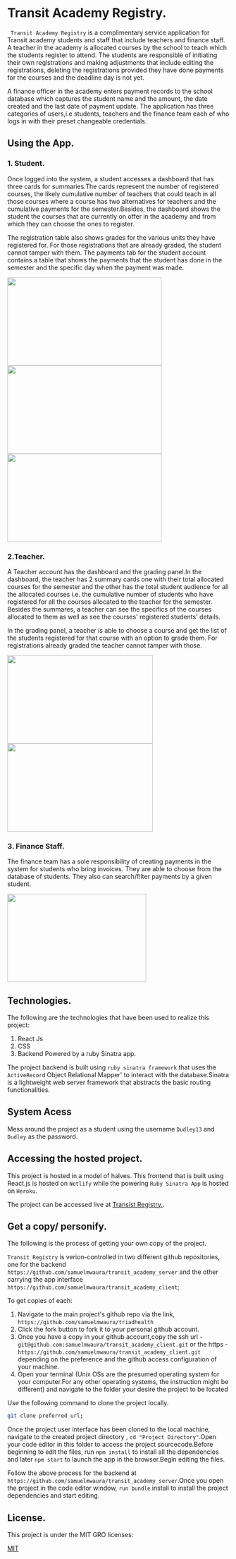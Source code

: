 # Transit Academy Registry.

` Transit Academy Registry` is a complimentary service application for Transit academy students and staff that include teachers and finance staff. A teacher in the academy is allocated courses by the school to teach which the students register to attend. The students are responsible of initiating their own registrations and making adjustments that include editing the registrations, deleting the registrations provided they have done payments for the courses and the deadline day is not yet.

A finance officer in the academy enters payment records to the school database which captures the student name  and the amount, the date created and the last date of payment update. The application has three categories of users,i.e students, teachers and the finance team each of who logs in with their preset changeable credentials.

## Using the App.

### 1. Student.
Once logged into the system, a student accesses a dashboard that has three cards for summaries.The cards represent the number of registered courses, the likely cumulative number of teachers that could teach in all those courses where a course has two alternatives for teachers and the cumulative payments for the semester.Besides, the dashboard shows the student the courses that are currently on offer in the academy and from which they can choose the ones to register.

The registration table also shows grades for the various units they have registered for. For those registrations that are already graded, the student cannot tamper with them. The payments tab for the student account contains a table that shows the payments that the student has done in the semester and the specific day when the payment was made.

<p float="left">
  <img src="https://github.com/samuelmwaura/transit_academy_client/tree/main/public/demos/studentDashboard.png" width="350" height="200"/>
  <img src="https://github.com/samuelmwaura/transit_academy_client/tree/main/public/demos/studentRegistration.png" width="350" height="200"/> 
  <img src="https://github.com/samuelmwaura/transit_academy_client/tree/main/public/demos/studentPayment.png" width="350" height="200"/>
</p>

### 2.Teacher.
A Teacher account has the dashboard and the grading panel.In the dashboard, the teacher has 2 summary cards one with their total allocated courses for the semester and the other has the total student audience for all the allocated courses i.e. the cumulative number of students who have registered for all the courses allocated to the teacher for the semester. Besides the summares, a teacher can see the specifics of the courses allocated to them as well as see the courses' registered students' details.

In the grading panel, a teacher is able to choose a course and get the list of the students registered for that course with an option to grade them. For registrations already graded the teacher cannot tamper with those.

<p float="left">
  <img src="https://github.com/samuelmwaura/transit_academy_client/tree/main/public/demos/teacherDashboard.png" width="330" height="200"/>
  <img src="https://github.com/samuelmwaura/transit_academy_client/tree/main/public/demos/teacherGrading.png" width="330" height="200"/> 
</p>

### 3. Finance Staff.

The finance team has a sole responsibility of creating payments in the system for students who bring invoices. They are able to choose from the database of students. They also can search/filter payments by a given student.

  <img src="https://github.com/samuelmwaura/transit_academy_client/tree/main/public/demos/financeView.png" width="315" height="200"/>

## Technologies.

The following are the technologies that have been used to realize this project:
  
  1. React Js
  2. CSS
  3. Backend Powered by a ruby Sinatra app.

The project backend is built using `ruby sinatra framework` that uses the `ActiveRecord` Object Relational Mapper' to interact with the database.Sinatra is a lightweight web server framework that abstracts the basic routing functionalities.

## System Acess

Mess around  the project as a student using the username `Dudley13` and `Dudley` as the password.

## Accessing the hosted project.
   
This project is hosted in a model of halves. This frontend that is built using React.js is hosted on `Netlify` while the powering `Ruby Sinatra App` is hosted on `Heroku`.

The project can be accessed live at [Transist Registry.]().

  ## Get a copy/ personify.

The following is the process of getting your own copy of the project.

`Transit Registry` is  verion-controlled in two different github repositories, one for the backend `https://github.com/samuelmwaura/transit_academy_server` and the other carrying the app interface `https://github.com/samuelmwaura/transit_academy_client`;

To get copies of each:
   1. Navigate to the main project's github repo via the link, `https://github.com/samuelmwaura/triadhealth`
   2. Click the fork button to fork it to your personal github account.
   3. Once you have a copy in your github account,copy the ssh url -`git@github.com:samuelmwaura/transit_academy_client.git` or the https - `https://github.com/samuelmwaura/transit_academy_client.git` depending on the preference and the github access configuration of your machine.
   3. Open your terminal (Unix OSs are the presumed operating system for your computer.For any other operating systems, the instruction might be different) and navigate to the folder your desire the project to be located

   Use the following command to clone the project locally.
   ```bash
   git clone preferred url;
   ```
  Once the project user interface has been cloned to the local machine, navigate to the created project directory , `cd "Project Directory"`.Open your code editor in this folder to access the project sourcecode.Before beginning to edit the files, run `npm install` to install all the dependencies and later `npm start` to launch the app in the browser.Begin editing the files.

  Follow the above process for the backend at `https://github.com/samuelmwaura/transit_academy_server`.Once you open the project in the code editor window, `run bundle` install to install the project dependencies and start editing.


     
   ## License.
   This project is under the MIT GRO  licenses:

   [MIT](https://choosealicense.com/licenses/mit/)


